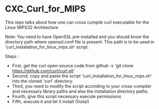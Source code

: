 # CXC_Curl_for_MIPS
This repo talks about how one can cross compile curl executable for the Linux MIPS32 Architecture

Note: You need to have OpenSSL pre-installed and you should know the directory path where openssl.conf file is present. This path is to be used in 'curl_installation_for_linux_mips.sh' script.

Steps :
- First, get the curl open-source code from github -> 'git clone https://github.com/curl/curl.git'
- Second, copy and paste the script 'curl_installation_for_linux_mips.sh' into the cloned 'curl' directory.
- Third, you need to modify the script according to your cross-compiler and necessary library paths and also the installation directory paths.
- Fourth, give this script necessary execute permissions
- Fifth, execute it and let it install (Voila!)
